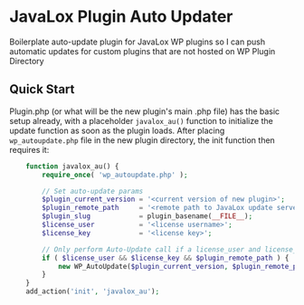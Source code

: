 # JavaLox Plugin Auto Updater

Boilerplate auto-update plugin for JavaLox WP plugins so I can push automatic updates for custom plugins that are not hosted on WP Plugin Directory

## Quick Start

Plugin.php (or what will be the new plugin's main .php file) has the basic setup already, with a placeholder `javalox_au()` function to initialize the update function as soon as the plugin loads. After placing `wp_autoupdate.php` file in the new plugin directory, the init function then requires it:

```php
    function javalox_au() {
        require_once( 'wp_autoupdate.php' );

        // Set auto-update params
        $plugin_current_version = '<current version of new plugin>';
        $plugin_remote_path     = '<remote path to JavaLox update server>';
        $plugin_slug            = plugin_basename(__FILE__);
        $license_user           = '<license username>';
        $license_key            = '<license key>';

        // Only perform Auto-Update call if a license_user and license_key is given
        if ( $license_user && $license_key && $plugin_remote_path ) {
            new WP_AutoUpdate($plugin_current_version, $plugin_remote_path, $plugin_slug, $license_user, $license_key);
        }
    }
    add_action('init', 'javalox_au');
```

